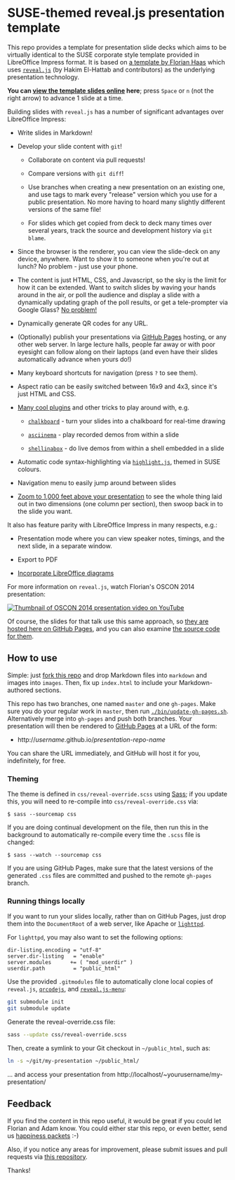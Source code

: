 # SUSE-themed reveal.js presentation template

This repo provides a template for presentation slide decks which aims
to be virtually identical to the SUSE corporate style template
provided in LibreOffice Impress format.  It is based on
[a template by Florian Haas](https://github.com/fghaas/presentation-template/)
which uses [`reveal.js`](https://github.com/hakimel/reveal.js/) (by
Hakim El-Hattab and contributors) as the underlying presentation
technology.

**You can
[view the template slides online](http://aspiers.github.io/presentation-template/)
here**; press `Space` or `n` (not the right arrow) to advance 1 slide
at a time.

Building slides with `reveal.js` has a number of significant
advantages over LibreOffice Impress:

-   Write slides in Markdown!

-   Develop your slide content with `git`!

    -   Collaborate on content via pull requests!

    -   Compare versions with `git diff`!

    -   Use branches when creating a new presentation on an existing
        one, and use tags to mark every "release" version which you
        use for a public presentation.  No more having to hoard many
        slightly different versions of the same file!

    -   For slides which get copied from deck to deck many times over
        several years, track the source and development history via
        `git blame`.

-   Since the browser is the renderer, you can view the slide-deck on
    any device, anywhere.  Want to show it to someone when you're out
    at lunch?  No problem - just use your phone.

-   The content is just HTML, CSS, and Javascript, so the sky is the
    limit for how it can be extended.  Want to switch slides by waving
    your hands around in the air, or poll the audience and display a
    slide with a dynamically updating graph of the poll results, or get
    a tele-prompter via Google Glass?
    [No problem!](https://youtu.be/Pu1QE5hh9EY)

-   Dynamically generate QR codes for any URL.

-   (Optionally) publish your presentations via
    [GitHub Pages](https://pages.github.com/) hosting, or any other
    web server.  In large lecture halls, people far away or with poor
    eyesight can follow along on their laptops (and even have their
    slides automatically advance when yours do!)

-   Many keyboard shortcuts for navigation (press `?` to see them).

-   Aspect ratio can be easily switched between 16x9 and 4x3, since it's
    just HTML and CSS.

-   [Many cool plugins](https://github.com/hakimel/reveal.js/wiki/Plugins,-Tools-and-Hardware)
    and other tricks to play around with, e.g.

    -   [`chalkboard`](https://github.com/rajgoel/reveal.js-plugins/tree/master/chalkboard) -
        turn your slides into a chalkboard for real-time drawing

    -   [`asciinema`](https://github.com/asciinema/asciinema.org/) - play
        recorded demos from within a slide

    -   [`shellinabox`](https://github.com/shellinabox/shellinabox) - do
        live demos from within a shell embedded in a slide

-   Automatic code syntax-highlighting via
    [`highlight.js`](https://highlightjs.org/), themed in SUSE
    colours.

-   Navigation menu to easily jump around between slides

-   [Zoom to 1,000 feet above your presentation](https://github.com/hakimel/reveal.js/#overview-mode)
    to see the whole thing laid out in two dimensions (one column per
    section), then swoop back in to the slide you want.

It also has feature parity with LibreOffice Impress in many respects,
e.g.:

-   Presentation mode where you can view speaker notes, timings, and
    the next slide, in a separate window.

-   Export to PDF

-   [Incorporate LibreOffice diagrams](LibreOffice-Draw.md)

For more information on `reveal.js`, watch Florian's OSCON 2014
presentation:

[![Thumbnail of OSCON 2014 presentation video on YouTube](images/OSCON2014-thumbnail.png)](https://youtu.be/4gfsEcD9b94)

Of course, the slides for that talk use this same approach, so [they
are hosted here on GitHub Pages](http://fghaas.github.io/oscon2014-presentationtoolbox/),
and you can also examine [the source code for them](https://github.com/fghaas/oscon2014-presentationtoolbox).

## How to use

Simple: just
[fork this repo](https://github.com/aspiers/presentation-template/fork)
and drop Markdown files into `markdown` and images into
`images`. Then, fix up `index.html` to include your Markdown-authored
sections.

This repo has two branches, one named `master` and one
`gh-pages`. Make sure you do your regular work in `master`, then run
[`./bin/update-gh-pages.sh`](bin/update-gh-pages.sh).  Alternatively
merge into `gh-pages` and push both branches. Your presentation will
then be rendered to [GitHub Pages](https://pages.github.com/) at a URL
of the form:

- http://*username*.github.io/*presentation-repo-name*

You can share the URL immediately, and GitHub will host it for you,
indefinitely, for free.

### Theming

The theme is defined in `css/reveal-override.scss` using
[Sass](http://sass-lang.com/); if you update this, you will need to
re-compile into `css/reveal-override.css` via:

    $ sass --sourcemap css

If you are doing continual development on the file, then run this in
the background to automatically re-compile every time the `.scss` file
is changed:

    $ sass --watch --sourcemap css

If you are using GitHub Pages, make sure that the latest versions of
the generated `.css` files are committed and pushed to the remote
`gh-pages` branch.

### Running things locally

If you want to run your slides locally, rather than on GitHub Pages,
just drop them into the `DocumentRoot` of a web server, like Apache or
[`lighttpd`](https://www.lighttpd.net/).

For `lighttpd`, you may also want to set the following options:

```
dir-listing.encoding = "utf-8"
server.dir-listing   = "enable"
server.modules      += ( "mod_userdir" )
userdir.path         = "public_html"
```

Use the provided `.gitmodules` file to automatically clone local
copies of `reveal.js`,
[`qrcodejs`](https://davidshimjs.github.io/qrcodejs/), and
[`reveal.js-menu`](https://github.com/denehyg/reveal.js-menu):

```bash
git submodule init
git submodule update
```

Generate the reveal-override.css file:

```bash
sass --update css/reveal-override.scss
```

Then, create a symlink to your Git checkout in `~/public_html`, such as:

```bash
ln -s ~/git/my-presentation ~/public_html/
```

... and access your presentation from
http://localhost/~yourusername/my-presentation/


## Feedback

If you find the content in this repo useful, it would be great if you
could let Florian and Adam know. You could either star this repo, or
even better, send us
[happiness packets](https://www.happinesspackets.io) :-)

Also, if you notice any areas for improvement, please submit issues
and pull requests via
[this repository](https://github.com/aspiers/presentation-template/).

Thanks!
